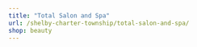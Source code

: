 ```yaml
---
title: "Total Salon and Spa"
url: /shelby-charter-township/total-salon-and-spa/
shop: beauty
---
```

